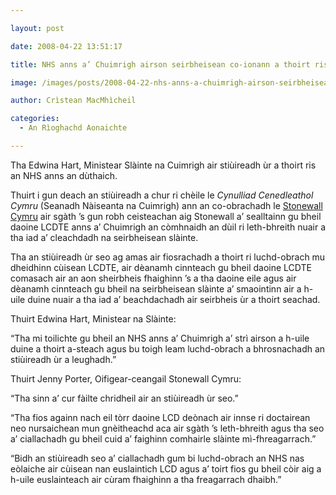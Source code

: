 ```yaml
---

layout: post

date: 2008-04-22 13:51:17

title: NHS anns a’ Chuimrigh airson seirbheisean co-ionann a thoirt ris a’ choimhearsnachd LCDTE

image: /images/posts/2008-04-22-nhs-anns-a-chuimrigh-airson-seirbheisean-co-ionann-a-thoirt-dhan-a-choimhearsnachd-lcdte.webp

author: Crìstean MacMhìcheil

categories:
  - An Rìoghachd Aonaichte

---
```


Tha Edwina Hart, Ministear Slàinte na Cuimrigh air stiùireadh ùr a thoirt ris an NHS anns an dùthaich.

Thuirt i gun deach an stiùireadh a chur ri chèile le _Cynulliad Cenedleathol Cymru_ (Seanadh Nàiseanta na Cuimrigh) ann an co-obrachadh le [Stonewall Cymru][1] air sgàth &#8217;s gun robh ceisteachan aig Stonewall a&#8217; sealltainn gu bheil daoine LCDTE anns a&#8217; Chuimrigh an còmhnaidh an dùil ri leth-bhreith nuair a tha iad a&#8217; cleachdadh na seirbheisean slàinte.

Tha an stiùireadh ùr seo ag amas air fiosrachadh a thoirt ri luchd-obrach mu dheidhinn cùisean LCDTE, air dèanamh cinnteach gu bheil daoine LCDTE comasach air an aon sheirbheis fhaighinn &#8217;s a tha daoine eile agus air dèanamh cinnteach gu bheil na seirbheisean slàinte a&#8217; smaointinn air a h-uile duine nuair a tha iad a&#8217; beachdachadh air seirbheis ùr a thoirt seachad.

Thuirt Edwina Hart, Ministear na Slàinte:

&#8220;Tha mi toilichte gu bheil an NHS anns a&#8217; Chuimrigh a&#8217; strì airson a h-uile duine a thoirt a-steach agus bu toigh leam luchd-obrach a bhrosnachadh an stiùireadh ùr a leughadh.&#8221;

Thuirt Jenny Porter, Oifigear-ceangail Stonewall Cymru:

&#8220;Tha sinn a&#8217; cur fàilte chridheil air an stiùireadh ùr seo.&#8221;

&#8220;Tha fios againn nach eil tòrr daoine LCD deònach air innse ri doctairean neo nursaichean mun gnèitheachd aca air sgàth &#8217;s leth-bhreith agus tha seo a&#8217; ciallachadh gu bheil cuid a&#8217; faighinn comhairle slàinte mì-fhreagarrach.&#8221;

&#8220;Bidh an stiùireadh seo a&#8217; ciallachadh gum bi luchd-obrach an NHS nas eòlaiche air cùisean nan euslaintich LCD agus a&#8217; toirt fios gu bheil còir aig a h-uile euslainteach air cùram fhaighinn a tha freagarrach dhaibh.&#8221;

 [1]: http://www.stonewallcymru.org.uk/ "Làrach-lìn Stonewall Cymru"

